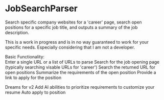 # JobSearchParser
Search specific company websites for a 'career' page, search open positions for a specific job title, and outputs a summary of the job description.

This is a work in progress and is in no way guaranteed to work for your specific needs. Especially considering that I am not a developer.

Basic Functionality:  
Enter a single URL or a list of URLs to parse
Search for the job opening page (typically searching visable URLs for 'career')
Search the returned URL for open positions
Summarize the requirements of the open position
Provide a link to apply for the position

Dreams for v2
Add AI abilities to prioritize requirements to customize your resume
Auto apply to position
